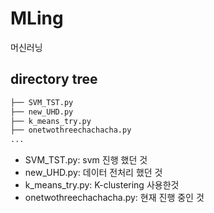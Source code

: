 # MLing
머신러닝

## directory tree 
``` bash
├── SVM_TST.py
├── new_UHD.py
├── k_means_try.py
├── onetwothreechachacha.py
...
```
- SVM_TST.py: svm 진행 했던 것
- new_UHD.py: 데이터 전처리 했던 것
- k_means_try.py: K-clustering 사용한것
- onetwothreechachacha.py: 현재 진행 중인 것
